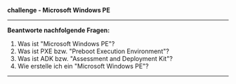 
**challenge - Microsoft Windows PE**

---

**Beantworte nachfolgende Fragen:**

1. Was ist "Microsoft Windows PE"?
2. Was ist PXE bzw. "Preboot Execution Environment"?
3. Was ist ADK bzw. "Assessment and Deployment Kit"?
4. Wie erstelle ich ein "Microsoft Windows PE"?

---
